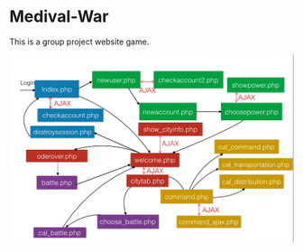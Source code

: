 # Medival-War
This is a group project website game.

![ABC](http://github.com/Psyche-mia/Medival-War/raw/master/img/Pages_structure.jpg) 
